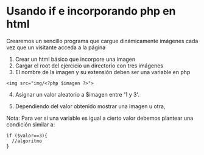 Usando if e incorporando php en html
=========
Crearemos un sencillo programa que cargue dinámicamente imágenes cada vez que un visitante acceda a la página

1. Crear un html básico que incorpore una imagen
2. Cargar el root del ejercicio un directorio con tres imágenes
3. El nombre de la imagen y su extensión deben ser una variable en php
```
<img src="img/<?php $imagen ?>">
````
4.	Asignar  un valor aleatorio a $imagen entre '1 y 3'. 

5.	Dependiendo del valor obtenido mostrar una imagen u otra,

Nota:
Para ver si una variable es igual a cierto valor debemos plantear una condición similar a:

````
if ($valor==3){
  //algoritmo
}
````